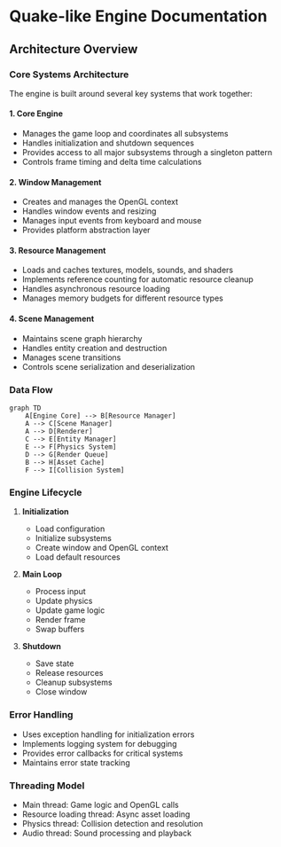 # Quake-like Engine Documentation
## Architecture Overview

### Core Systems Architecture

The engine is built around several key systems that work together:

#### 1. Core Engine
- Manages the game loop and coordinates all subsystems
- Handles initialization and shutdown sequences
- Provides access to all major subsystems through a singleton pattern
- Controls frame timing and delta time calculations

#### 2. Window Management
- Creates and manages the OpenGL context
- Handles window events and resizing
- Manages input events from keyboard and mouse
- Provides platform abstraction layer

#### 3. Resource Management
- Loads and caches textures, models, sounds, and shaders
- Implements reference counting for automatic resource cleanup
- Handles asynchronous resource loading
- Manages memory budgets for different resource types

#### 4. Scene Management
- Maintains scene graph hierarchy
- Handles entity creation and destruction
- Manages scene transitions
- Controls scene serialization and deserialization

### Data Flow
```mermaid
graph TD
    A[Engine Core] --> B[Resource Manager]
    A --> C[Scene Manager]
    A --> D[Renderer]
    C --> E[Entity Manager]
    E --> F[Physics System]
    D --> G[Render Queue]
    B --> H[Asset Cache]
    F --> I[Collision System]
```

### Engine Lifecycle
1. **Initialization**
   - Load configuration
   - Initialize subsystems
   - Create window and OpenGL context
   - Load default resources

2. **Main Loop**
   - Process input
   - Update physics
   - Update game logic
   - Render frame
   - Swap buffers

3. **Shutdown**
   - Save state
   - Release resources
   - Cleanup subsystems
   - Close window

### Error Handling
- Uses exception handling for initialization errors
- Implements logging system for debugging
- Provides error callbacks for critical systems
- Maintains error state tracking

### Threading Model
- Main thread: Game logic and OpenGL calls
- Resource loading thread: Async asset loading
- Physics thread: Collision detection and resolution
- Audio thread: Sound processing and playback